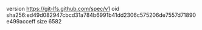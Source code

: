 version https://git-lfs.github.com/spec/v1
oid sha256:ed49d082947cbcd31a784b6991b41dd2306c575206de7557d71890e499acceff
size 6582
